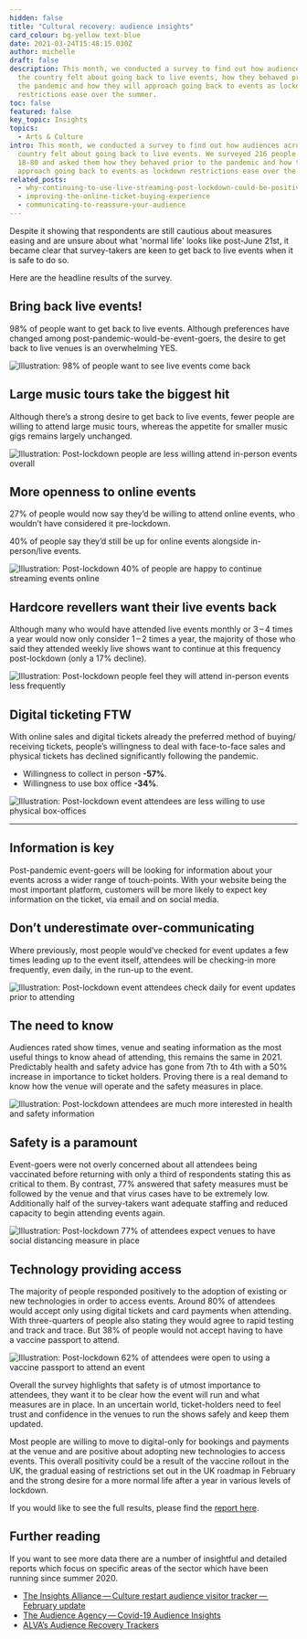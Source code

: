 ```yaml
---
hidden: false
title: "Cultural recovery: audience insights"
card_colour: bg-yellow text-blue
date: 2021-03-24T15:48:15.030Z
author: michelle
draft: false
description: This month, we conducted a survey to find out how audiences across
  the country felt about going back to live events, how they behaved prior to
  the pandemic and how they will approach going back to events as lockdown
  restrictions ease over the summer.
toc: false
featured: false
key_topic: Insights
topics:
  - Arts & Culture
intro: This month, we conducted a survey to find out how audiences across the
  country felt about going back to live events. We surveyed 216 people aged
  18-80 and asked them how they behaved prior to the pandemic and how they will
  approach going back to events as lockdown restrictions ease over the summer.
related_posts:
  - why-continuing-to-use-live-streaming-post-lockdown-could-be-positive-for-events
  - improving-the-online-ticket-buying-experience
  - communicating-to-reassure-your-audience
---
```

Despite it showing that respondents are still cautious about measures easing and are unsure about what 'normal life' looks like post-June 21st, it became clear that survey-takers are keen to get back to live events when it is safe to do so.

Here are the headline results of the survey.

## Bring back live events!

98% of people want to get back to live events. Although preferences have changed among post-pandemic-would-be-event-goers, the desire to get back to live venues is an overwhelming YES.

![Illustration: 98% of people want to see live events come back](../images/1-bring-back-live-events.jpg)

## Large music tours take the biggest hit

Although there’s a strong desire to get back to live events, fewer people are willing to attend large music tours, whereas the appetite for smaller music gigs remains largely unchanged.

![Illustration: Post-lockdown people are less willing attend in-person events overall](../images/2-large-music-tours.jpg)

## More openness to online events

27% of people would now say they’d be willing to attend online events, who wouldn’t have considered it pre-lockdown.

40% of people say they’d still be up for online events alongside in-person/live events.

![Illustration: Post-lockdown 40% of people are happy to continue streaming events online](../images/3-more-openness-to-online-events.jpg)

## Hardcore revellers want their live events back

Although many who would have attended live events monthly or 3 – 4 times a year would now only consider 1 – 2 times a year, the majority of those who said they attended weekly live shows want to continue at this frequency post-lockdown (only a 17% decline).

![Illustration: Post-lockdown people feel they will attend in-person events less frequently](../images/4-frequency.jpg)

## Digital ticketing FTW

With online sales and digital tickets already the preferred method of buying/​receiving tickets, people’s willingness to deal with face-to-face sales and physical tickets has declined significantly following the pandemic.

* Willingness to collect in person **\-57%**.
* Willingness to use box office **\-34%**.

![Illustration: Post-lockdown event attendees are less willing to use physical box-offices](../images/5-digital-tickets.jpg)

- - -

## Information is key

Post-pandemic event-goers will be looking for information about your events across a wider range of touch-points. With your website being the most important platform, customers will be more likely to expect key information on the ticket, via email and on social media.

## Don’t underestimate over-communicating

Where previously, most people would’ve checked for event updates a few times leading up to the event itself, attendees will be checking-in more frequently, even daily, in the run-up to the event.

![Illustration: Post-lockdown event attendees check daily for event updates prior to attending](../images/6-over-communicating.jpg)

## The need to know

Audiences rated show times, venue and seating information as the most useful things to know ahead of attending, this remains the same in 2021. Predictably health and safety advice has gone from 7th to 4th with a 50% increase in importance to ticket holders. Proving there is a real demand to know how the venue will operate and the safety measures in place.

![Illustration: Post-lockdown attendees are much more interested in health and safety information](../images/2-large-music-tours.jpg)

## Safety is a paramount

Event-goers were not overly concerned about all attendees being vaccinated before returning with only a third of respondents stating this as critical to them. By contrast, 77% answered that safety measures must be followed by the venue and that virus cases have to be extremely low. Additionally half of the survey-takers want adequate staffing and reduced capacity to begin attending events again.

![Illustration: Post-lockdown 77% of attendees expect venues to have social distancing measure in place](../images/8-safety-is-paramount.jpg)

## **Technology providing access**

The majority of people responded positively to the adoption of existing or new technologies in order to access events. Around 80% of attendees would accept only using digital tickets and card payments when attending. With three-quarters of people also stating they would agree to rapid testing and track and trace. But 38% of people would not accept having to have a vaccine passport to attend.

![Illustration: Post-lockdown 62% of attendees were open to using a vaccine passport to attend an event](../images/9-tech-providing-access.jpg)

Overall the survey highlights that safety is of utmost importance to attendees, they want it to be clear how the event will run and what measures are in place. In an uncertain world, ticket-holders need to feel trust and confidence in the venues to run the shows safely and keep them updated.

Most people are willing to move to digital-only for bookings and payments at the venue and are positive about adopting new technologies to access events. This overall positivity could be a result of the vaccine rollout in the UK, the gradual easing of restrictions set out in the UK roadmap in February and the strong desire for a more normal life after a year in various levels of lockdown.

If you would like to see the full results, please find the [report here](https://madebykind.typeform.com/report/mFAgXA8X/gLyFNsPKDWp1lr8j).

## Further reading

If you want to see more data there are a number of insightful and detailed reports which focus on specific areas of the sector which have been running since summer 2020.

* [The Insights Alliance — Culture restart audience visitor tracker — February update](https://www.indigo-ltd.com/blog/culture-restart-audience-visitor-tracker-february-update)
* [The Audience Agency — Covid-19 Audience Insights](https://www.theaudienceagency.org/bounce-forwards-insights-audiences)
* [ALVA’s Audience Recovery Trackers](https://decisionhouse.co.uk/case-studies/alva-attractions-recovery-tracker/)
